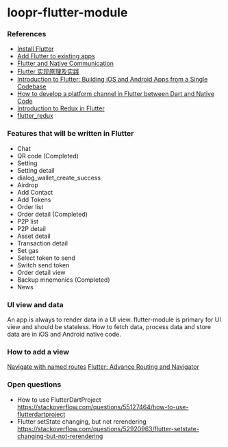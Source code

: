 # loopr-flutter-module

### References
- [Install Flutter](https://flutter.dev/docs/get-started/install/macos)
- [Add Flutter to existing apps](https://github.com/flutter/flutter/wiki/Add-Flutter-to-existing-apps)
- [Flutter and Native Communication](https://blog.testfairy.com/flutter-and-native-communication/)
- [Flutter 实现原理及实践](https://mp.weixin.qq.com/s/-nOsT8yQTvPAojmGIO7Yzg)
- [Introduction to Flutter: Building iOS and Android Apps from a Single Codebase](https://www.appcoda.com/flutter-basics/)
- [How to develop a platform channel in Flutter between Dart and Native Code](https://medium.com/@atul.sharma_94062/creating-a-bridge-in-flutter-between-dart-and-native-code-in-java-or-objectivec-5f80fd0cd713)
- [Introduction to Redux in Flutter](https://blog.novoda.com/introduction-to-redux-in-flutter/)
- [flutter_redux](https://github.com/brianegan/flutter_redux)

### Features that will be written in Flutter
- Chat
- QR code (Completed)
- Setting
- Setting detail
- dialog_wallet_create_success
- Airdrop
- Add Contact
- Add Tokens
- Order list
- Order detail (Completed)
- P2P list
- P2P detail
- Asset detail
- Transaction detail
- Set gas
- Select token to send
- Switch send token
- Order detail view
- Backup mnemonics (Completed)
- News

### UI view and data
An app is always to render data in a UI view. flutter-module is primary for UI view and should be stateless. How to fetch data, process data and store data are in iOS and Android native code.

### How to add a view
[Navigate with named routes](https://flutter.dev/docs/cookbook/navigation/named-routes)
[Flutter: Advance Routing and Navigator](https://medium.com/@nitishk72/flutter-advance-routing-and-navigator-df0f86f0974f)

### Open questions
- How to use FlutterDartProject https://stackoverflow.com/questions/55127464/how-to-use-flutterdartproject
- Flutter setState changing, but not rerendering https://stackoverflow.com/questions/52920963/flutter-setstate-changing-but-not-rerendering